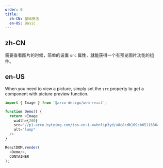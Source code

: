 ```yaml
---
order: 0
title:
  zh-CN: 基础用法
  en-US: Basic
---
```


## zh-CN

需要查看图片的时候，简单的设置 `src` 属性，就能获得一个有预览图片功能的组件。

## en-US

When you need to view a picture, simply set the `src` property to get a component with picture preview function.

```js
import { Image } from '@arco-design/web-react';

function Demo() {
  return <Image
    width={200}
    src="//p1-arco.byteimg.com/tos-cn-i-uwbnlip3yd/a8c8cdb109cb051163646151a4a5083b.png~tplv-uwbnlip3yd-webp.webp"
    alt="lamp"
  />
}

ReactDOM.render(
  <Demo/>,
  CONTAINER
);
```
